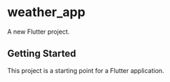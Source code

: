 # weather_app

A new Flutter project.

## Getting Started

This project is a starting point for a Flutter application.


